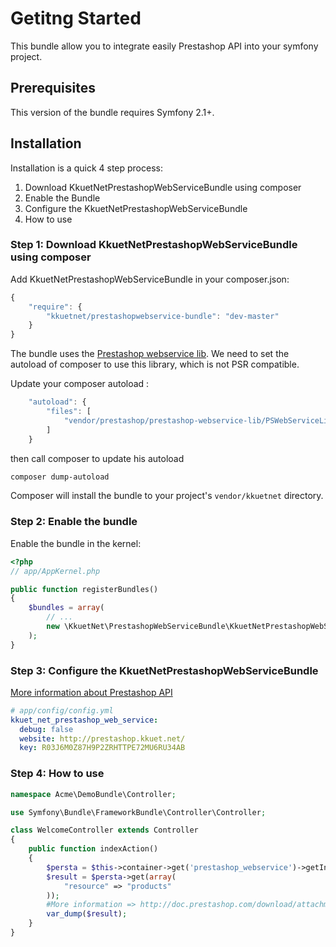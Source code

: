 Getitng Started
==================================

This bundle allow you to integrate easily Prestashop API into your symfony project.

## Prerequisites

This version of the bundle requires Symfony 2.1+.

## Installation

Installation is a quick 4 step process:

1. Download KkuetNetPrestashopWebServiceBundle using composer
2. Enable the Bundle
3. Configure the KkuetNetPrestashopWebServiceBundle
4. How to use

### Step 1: Download KkuetNetPrestashopWebServiceBundle using composer

Add KkuetNetPrestashopWebServiceBundle in your composer.json:

```js
{
    "require": {
        "kkuetnet/prestashopwebservice-bundle": "dev-master"
    }
}
```

The bundle uses the [Prestashop webservice lib](https://github.com/PrestaShop/PrestaShop-webservice-lib). We need to set the autoload of composer to use this library,
which is not PSR compatible.

Update your composer autoload :
```js
    "autoload": {
        "files": [
            "vendor/prestashop/prestashop-webservice-lib/PSWebServiceLibrary.php"
        ]
    }
```

then call composer to update his autoload
```bash
composer dump-autoload
```

Composer will install the bundle to your project's `vendor/kkuetnet` directory.

### Step 2: Enable the bundle

Enable the bundle in the kernel:

``` php
<?php
// app/AppKernel.php

public function registerBundles()
{
    $bundles = array(
        // ...
        new \KkuetNet\PrestashopWebServiceBundle\KkuetNetPrestashopWebServiceBundle(),
    );
}
```

### Step 3: Configure the KkuetNetPrestashopWebServiceBundle

[More information about Prestashop API](http://doc.prestashop.com/download/attachments/720902/CRUD%20Tutorial%20EN.pdf)
``` yaml
# app/config/config.yml
kkuet_net_prestashop_web_service:
  debug: false
  website: http://prestashop.kkuet.net/
  key: R03J6M0Z87H9P2ZRHTTPE72MU6RU34AB
```

### Step 4: How to use

``` php
namespace Acme\DemoBundle\Controller;

use Symfony\Bundle\FrameworkBundle\Controller\Controller;

class WelcomeController extends Controller
{
    public function indexAction()
    {
        $persta = $this->container->get('prestashop_webservice')->getInstance();
        $result = $persta->get(array(
            "resource" => "products"
        ));
        #More information => http://doc.prestashop.com/download/attachments/720902/CRUD%20Tutorial%20EN.pdf
        var_dump($result);
    }
}
```